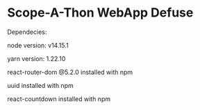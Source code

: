 # Scope-A-Thon WebApp Defuse

Dependecies:

node version: v14.15.1

yarn version: 1.22.10

react-router-dom @5.2.0 installed with npm

uuid installed with npm

react-countdown installed with npm
